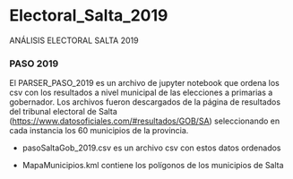 # Electoral_Salta_2019
ANÁLISIS ELECTORAL SALTA 2019

### PASO 2019 

El PARSER_PASO_2019 es un archivo de jupyter notebook que ordena los csv con los resultados a nivel municipal de las elecciones a primarias a gobernador. Los archivos fueron descargados de la página de resultados del tribunal electoral de Salta (https://www.datosoficiales.com/#resultados/GOB/SA) seleccionando en cada instancia los 60 municipios de la provincia.

* pasoSaltaGob_2019.csv es un archivo csv con estos datos ordenados

* MapaMunicipios.kml contiene los polígonos de los municipios de Salta
